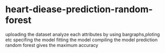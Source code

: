 # heart-diease-prediction-random-forest

uploading the dataset
analyze each attributes by using bargraphs,ploting etc
specifing the model
fitting the model
compiling the model
prediction
random forest gives the maximum accuracy 

